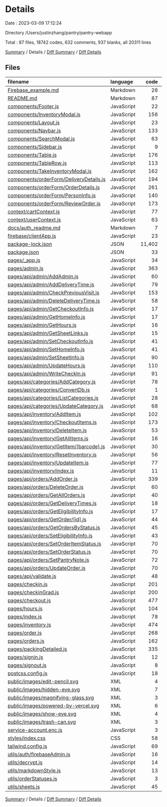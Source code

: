 # Details

Date : 2023-03-09 17:12:24

Directory /Users/justinzhang/pantry/pantry-webapp

Total : 87 files,  18742 codes, 632 comments, 937 blanks, all 20311 lines

[Summary](results.md) / Details / [Diff Summary](diff.md) / [Diff Details](diff-details.md)

## Files
| filename | language | code | comment | blank | total |
| :--- | :--- | ---: | ---: | ---: | ---: |
| [Firebase_example.md](/Firebase_example.md) | Markdown | 26 | 0 | 19 | 45 |
| [README.md](/README.md) | Markdown | 87 | 0 | 40 | 127 |
| [components/Footer.js](/components/Footer.js) | JavaScript | 22 | 0 | 1 | 23 |
| [components/InventoryModal.js](/components/InventoryModal.js) | JavaScript | 156 | 4 | 14 | 174 |
| [components/Layout.js](/components/Layout.js) | JavaScript | 23 | 0 | 4 | 27 |
| [components/Navbar.js](/components/Navbar.js) | JavaScript | 133 | 4 | 18 | 155 |
| [components/SearchModal.js](/components/SearchModal.js) | JavaScript | 63 | 2 | 10 | 75 |
| [components/Sidebar.js](/components/Sidebar.js) | JavaScript | 9 | 0 | 1 | 10 |
| [components/Table.js](/components/Table.js) | JavaScript | 176 | 8 | 10 | 194 |
| [components/TableRow.js](/components/TableRow.js) | JavaScript | 113 | 2 | 17 | 132 |
| [components/TakeInventoryModal.js](/components/TakeInventoryModal.js) | JavaScript | 162 | 2 | 12 | 176 |
| [components/orderForm/DeliveryDetails.js](/components/orderForm/DeliveryDetails.js) | JavaScript | 194 | 1 | 15 | 210 |
| [components/orderForm/OrderDetails.js](/components/orderForm/OrderDetails.js) | JavaScript | 261 | 7 | 18 | 286 |
| [components/orderForm/PersonInfo.js](/components/orderForm/PersonInfo.js) | JavaScript | 140 | 1 | 5 | 146 |
| [components/orderForm/ReviewOrder.js](/components/orderForm/ReviewOrder.js) | JavaScript | 173 | 1 | 16 | 190 |
| [context/cartContext.js](/context/cartContext.js) | JavaScript | 77 | 47 | 11 | 135 |
| [context/userContext.js](/context/userContext.js) | JavaScript | 63 | 8 | 11 | 82 |
| [docs/auth_readme.md](/docs/auth_readme.md) | Markdown | 7 | 0 | 5 | 12 |
| [firebase/clientApp.js](/firebase/clientApp.js) | JavaScript | 23 | 3 | 3 | 29 |
| [package-lock.json](/package-lock.json) | JSON | 11,402 | 0 | 1 | 11,403 |
| [package.json](/package.json) | JSON | 33 | 0 | 1 | 34 |
| [pages/_app.js](/pages/_app.js) | JavaScript | 34 | 5 | 6 | 45 |
| [pages/admin.js](/pages/admin.js) | JavaScript | 363 | 7 | 43 | 413 |
| [pages/api/admin/AddAdmin.js](/pages/api/admin/AddAdmin.js) | JavaScript | 60 | 11 | 11 | 82 |
| [pages/api/admin/AddDeliveryTime.js](/pages/api/admin/AddDeliveryTime.js) | JavaScript | 79 | 14 | 13 | 106 |
| [pages/api/admin/CheckPreviousVisit.js](/pages/api/admin/CheckPreviousVisit.js) | JavaScript | 153 | 15 | 15 | 183 |
| [pages/api/admin/DeleteDeliveryTime.js](/pages/api/admin/DeleteDeliveryTime.js) | JavaScript | 58 | 11 | 8 | 77 |
| [pages/api/admin/GetCheckoutInfo.js](/pages/api/admin/GetCheckoutInfo.js) | JavaScript | 17 | 5 | 2 | 24 |
| [pages/api/admin/GetHomeInfo.js](/pages/api/admin/GetHomeInfo.js) | JavaScript | 17 | 5 | 2 | 24 |
| [pages/api/admin/GetHours.js](/pages/api/admin/GetHours.js) | JavaScript | 16 | 5 | 2 | 23 |
| [pages/api/admin/GetSheetLinks.js](/pages/api/admin/GetSheetLinks.js) | JavaScript | 15 | 3 | 2 | 20 |
| [pages/api/admin/SetCheckoutInfo.js](/pages/api/admin/SetCheckoutInfo.js) | JavaScript | 41 | 6 | 6 | 53 |
| [pages/api/admin/SetHomeInfo.js](/pages/api/admin/SetHomeInfo.js) | JavaScript | 41 | 7 | 7 | 55 |
| [pages/api/admin/SetSheetInfo.js](/pages/api/admin/SetSheetInfo.js) | JavaScript | 90 | 13 | 8 | 111 |
| [pages/api/admin/UpdateHours.js](/pages/api/admin/UpdateHours.js) | JavaScript | 110 | 21 | 27 | 158 |
| [pages/api/admin/WriteCheckIn.js](/pages/api/admin/WriteCheckIn.js) | JavaScript | 91 | 8 | 10 | 109 |
| [pages/api/categories/AddCategory.js](/pages/api/categories/AddCategory.js) | JavaScript | 78 | 17 | 14 | 109 |
| [pages/api/categories/ConvertDb.js](/pages/api/categories/ConvertDb.js) | JavaScript | 1 | 70 | 2 | 73 |
| [pages/api/categories/ListCategories.js](/pages/api/categories/ListCategories.js) | JavaScript | 28 | 5 | 6 | 39 |
| [pages/api/categories/UpdateCategory.js](/pages/api/categories/UpdateCategory.js) | JavaScript | 68 | 15 | 12 | 95 |
| [pages/api/inventory/AddItem.js](/pages/api/inventory/AddItem.js) | JavaScript | 102 | 20 | 14 | 136 |
| [pages/api/inventory/CheckoutItems.js](/pages/api/inventory/CheckoutItems.js) | JavaScript | 173 | 21 | 22 | 216 |
| [pages/api/inventory/DeleteItem.js](/pages/api/inventory/DeleteItem.js) | JavaScript | 53 | 13 | 8 | 74 |
| [pages/api/inventory/GetAllItems.js](/pages/api/inventory/GetAllItems.js) | JavaScript | 16 | 4 | 3 | 23 |
| [pages/api/inventory/GetItem/[barcode].js](/pages/api/inventory/GetItem/%5Bbarcode%5D.js) | JavaScript | 30 | 7 | 7 | 44 |
| [pages/api/inventory/ResetInventory.js](/pages/api/inventory/ResetInventory.js) | JavaScript | 56 | 3 | 5 | 64 |
| [pages/api/inventory/UpdateItem.js](/pages/api/inventory/UpdateItem.js) | JavaScript | 77 | 17 | 13 | 107 |
| [pages/api/inventory/index.js](/pages/api/inventory/index.js) | JavaScript | 11 | 1 | 5 | 17 |
| [pages/api/orders/AddOrder.js](/pages/api/orders/AddOrder.js) | JavaScript | 339 | 29 | 50 | 418 |
| [pages/api/orders/DeleteOrder.js](/pages/api/orders/DeleteOrder.js) | JavaScript | 60 | 11 | 10 | 81 |
| [pages/api/orders/GetAllOrders.js](/pages/api/orders/GetAllOrders.js) | JavaScript | 40 | 7 | 4 | 51 |
| [pages/api/orders/GetDeliveryTimes.js](/pages/api/orders/GetDeliveryTimes.js) | JavaScript | 18 | 4 | 4 | 26 |
| [pages/api/orders/GetEligibilityInfo.js](/pages/api/orders/GetEligibilityInfo.js) | JavaScript | 17 | 4 | 4 | 25 |
| [pages/api/orders/GetOrder/[id].js](/pages/api/orders/GetOrder/%5Bid%5D.js) | JavaScript | 44 | 8 | 6 | 58 |
| [pages/api/orders/GetOrdersByStatus.js](/pages/api/orders/GetOrdersByStatus.js) | JavaScript | 45 | 9 | 8 | 62 |
| [pages/api/orders/SetEligibilityInfo.js](/pages/api/orders/SetEligibilityInfo.js) | JavaScript | 43 | 7 | 8 | 58 |
| [pages/api/orders/SetOrderItemStatus.js](/pages/api/orders/SetOrderItemStatus.js) | JavaScript | 70 | 13 | 12 | 95 |
| [pages/api/orders/SetOrderStatus.js](/pages/api/orders/SetOrderStatus.js) | JavaScript | 70 | 9 | 11 | 90 |
| [pages/api/orders/SetPantryNote.js](/pages/api/orders/SetPantryNote.js) | JavaScript | 72 | 9 | 11 | 92 |
| [pages/api/orders/UpdateOrder.js](/pages/api/orders/UpdateOrder.js) | JavaScript | 70 | 16 | 13 | 99 |
| [pages/api/validate.js](/pages/api/validate.js) | JavaScript | 48 | 9 | 5 | 62 |
| [pages/checkin.js](/pages/checkin.js) | JavaScript | 201 | 4 | 28 | 233 |
| [pages/checkinGrad.js](/pages/checkinGrad.js) | JavaScript | 200 | 4 | 28 | 232 |
| [pages/checkout.js](/pages/checkout.js) | JavaScript | 477 | 17 | 56 | 550 |
| [pages/hours.js](/pages/hours.js) | JavaScript | 104 | 4 | 12 | 120 |
| [pages/index.js](/pages/index.js) | JavaScript | 78 | 1 | 12 | 91 |
| [pages/inventory.js](/pages/inventory.js) | JavaScript | 474 | 16 | 46 | 536 |
| [pages/order.js](/pages/order.js) | JavaScript | 268 | 8 | 25 | 301 |
| [pages/orders.js](/pages/orders.js) | JavaScript | 162 | 1 | 16 | 179 |
| [pages/packingDetailed.js](/pages/packingDetailed.js) | JavaScript | 335 | 0 | 19 | 354 |
| [pages/signin.js](/pages/signin.js) | JavaScript | 12 | 0 | 4 | 16 |
| [pages/signout.js](/pages/signout.js) | JavaScript | 8 | 0 | 3 | 11 |
| [postcss.config.js](/postcss.config.js) | JavaScript | 18 | 0 | 0 | 18 |
| [public/images/edit-pencil.svg](/public/images/edit-pencil.svg) | XML | 4 | 0 | 1 | 5 |
| [public/images/hidden-eye.svg](/public/images/hidden-eye.svg) | XML | 7 | 0 | 1 | 8 |
| [public/images/magnifying-glass.svg](/public/images/magnifying-glass.svg) | XML | 3 | 0 | 0 | 3 |
| [public/images/powered-by-vercel.svg](/public/images/powered-by-vercel.svg) | XML | 6 | 0 | 1 | 7 |
| [public/images/show-eye.svg](/public/images/show-eye.svg) | XML | 4 | 0 | 1 | 5 |
| [public/images/trash-can.svg](/public/images/trash-can.svg) | XML | 3 | 0 | 0 | 3 |
| [service-account.enc.js](/service-account.enc.js) | JavaScript | 3 | 0 | 0 | 3 |
| [styles/index.css](/styles/index.css) | CSS | 58 | 10 | 20 | 88 |
| [tailwind.config.js](/tailwind.config.js) | JavaScript | 69 | 2 | 2 | 73 |
| [utils/auth/firebaseAdmin.js](/utils/auth/firebaseAdmin.js) | JavaScript | 16 | 7 | 3 | 26 |
| [utils/decrypt.js](/utils/decrypt.js) | JavaScript | 14 | 1 | 2 | 17 |
| [utils/markdownStyle.js](/utils/markdownStyle.js) | JavaScript | 13 | 0 | 0 | 13 |
| [utils/orderStatuses.js](/utils/orderStatuses.js) | JavaScript | 3 | 0 | 0 | 3 |
| [utils/sheets.js](/utils/sheets.js) | JavaScript | 45 | 3 | 6 | 54 |

[Summary](results.md) / Details / [Diff Summary](diff.md) / [Diff Details](diff-details.md)